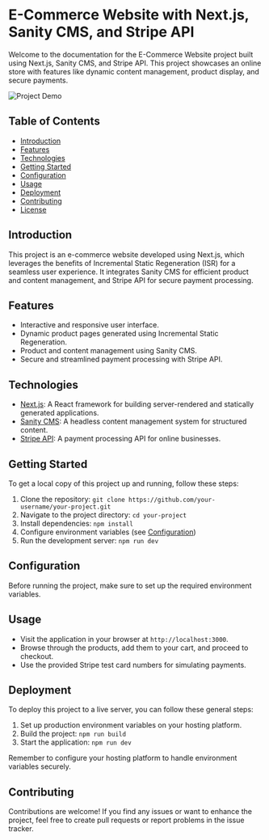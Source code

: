# E-Commerce Website with Next.js, Sanity CMS, and Stripe API

Welcome to the documentation for the E-Commerce Website project built using Next.js, Sanity CMS, and Stripe API. This project showcases an online store with features like dynamic content management, product display, and secure payments.

![Project Demo](https://totalitycorp-frontend-challenge-l2wmea6l2-a-4-atom.vercel.app/)

## Table of Contents

- [Introduction](#introduction)
- [Features](#features)
- [Technologies](#technologies)
- [Getting Started](#getting-started)
- [Configuration](#configuration)
- [Usage](#usage)
- [Deployment](#deployment)
- [Contributing](#contributing)
- [License](#license)

## Introduction

This project is an e-commerce website developed using Next.js, which leverages the benefits of Incremental Static Regeneration (ISR) for a seamless user experience. It integrates Sanity CMS for efficient product and content management, and Stripe API for secure payment processing.

## Features

- Interactive and responsive user interface.
- Dynamic product pages generated using Incremental Static Regeneration.
- Product and content management using Sanity CMS.
- Secure and streamlined payment processing with Stripe API.

## Technologies

- [Next.js](https://nextjs.org/): A React framework for building server-rendered and statically generated applications.
- [Sanity CMS](https://www.sanity.io/): A headless content management system for structured content.
- [Stripe API](https://stripe.com/docs/api): A payment processing API for online businesses.

## Getting Started

To get a local copy of this project up and running, follow these steps:

1. Clone the repository: `git clone https://github.com/your-username/your-project.git`
2. Navigate to the project directory: `cd your-project`
3. Install dependencies: `npm install`
4. Configure environment variables (see [Configuration](#configuration))
5. Run the development server: `npm run dev`

## Configuration

Before running the project, make sure to set up the required environment variables.

## Usage

- Visit the application in your browser at `http://localhost:3000`.
- Browse through the products, add them to your cart, and proceed to checkout.
- Use the provided Stripe test card numbers for simulating payments.

## Deployment

To deploy this project to a live server, you can follow these general steps:

1. Set up production environment variables on your hosting platform.
2. Build the project: `npm run build`
3. Start the application: `npm run dev`

Remember to configure your hosting platform to handle environment variables securely.

## Contributing

Contributions are welcome! If you find any issues or want to enhance the project, feel free to create pull requests or report problems in the issue tracker.


